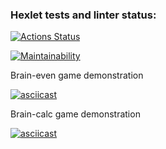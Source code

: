 ### Hexlet tests and linter status:
[![Actions Status](https://github.com/marinavasyukova/python-project-49/workflows/hexlet-check/badge.svg)](https://github.com/marinavasyukova/python-project-49/actions)

[![Maintainability](https://api.codeclimate.com/v1/badges/3c4a10d1b77687e60284/maintainability)](https://codeclimate.com/github/marinavasyukova/python-project-49/maintainability)

Brain-even game demonstration

[![asciicast](https://asciinema.org/a/oU96SVjCjfGdo3OSiGhsui2rC.svg)](https://asciinema.org/a/oU96SVjCjfGdo3OSiGhsui2rC)

Brain-calc game demonstration

[![asciicast](https://asciinema.org/a/SdNAnHAgMrpn9ZLm9GeU8aR3d.svg)](https://asciinema.org/a/SdNAnHAgMrpn9ZLm9GeU8aR3d)